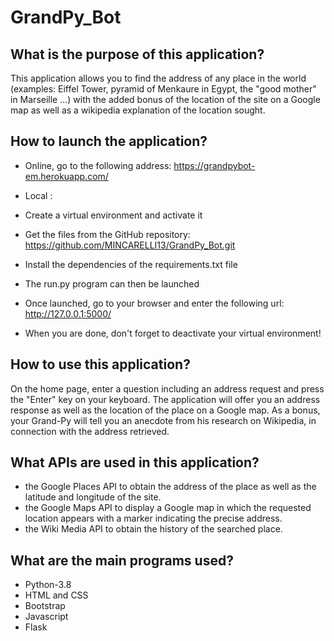 # GrandPy_Bot

## What is the purpose of this application?

This application allows you to find the address of any place in the world (examples: Eiffel Tower, pyramid of Menkaure in Egypt, the "good mother" in Marseille ...) with the added bonus of the location of the site on a Google map as well as a wikipedia explanation of the location sought.

## How to launch the application?

- Online, go to the following address: https://grandpybot-em.herokuapp.com/

- Local :
- Create a virtual environment and activate it
- Get the files from the GitHub repository: https://github.com/MINCARELLI13/GrandPy_Bot.git
- Install the dependencies of the requirements.txt file
- The run.py program can then be launched
- Once launched, go to your browser and enter the following url: http://127.0.0.1:5000/
- When you are done, don't forget to deactivate your virtual environment!

## How to use this application?

On the home page, enter a question including an address request and press the "Enter" key on your keyboard.
The application will offer you an address response as well as the location of the place on a Google map.
As a bonus, your Grand-Py will tell you an anecdote from his research on Wikipedia, in connection with the address retrieved.

## What APIs are used in this application?

- the Google Places API to obtain the address of the place as well as the latitude and longitude of the site.
- the Google Maps API to display a Google map in which the requested location appears with a marker indicating the precise address.
- the Wiki Media API to obtain the history of the searched place.

## What are the main programs used?

- Python-3.8
- HTML and CSS
- Bootstrap
- Javascript
- Flask 